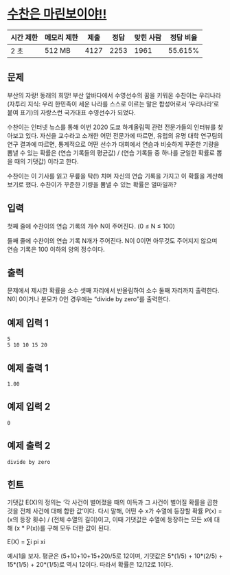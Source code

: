 # [수찬은 마린보이야!!](https://www.acmicpc.net/problem/15921)

| 시간 제한 | 메모리 제한 | 제출 | 정답 | 맞힌 사람 | 정답 비율 |
| --- | --- | --- | --- | --- | --- |
| 2 초 | 512 MB | 4127 | 2253 | 1961 | 55.615% |

## 문제

부산의 자랑! 동래의 희망! 부산 앞바다에서 수영선수의 꿈을 키워온 수찬이는 우리나라(자투리 지식: 우리 한민족이 세운 나라를 스스로 이르는 말은 합성어로서 ‘우리나라’로 붙여 표기)의 자랑스런 국가대표 수영선수가 되었다.

수찬이는 인터넷 뉴스를 통해 이번 2020 도쿄 하계올림픽 관련 전문가들의 인터뷰를 찾아보고 있다. 자신을 교수라고 소개한 어떤 전문가에 따르면, 유럽의 유명 대학 연구팀의 연구 결과에 따르면, 통계적으로 어떤 선수가 대회에서 연습과 비슷하게 꾸준한 기량을 뽐낼 수 있는 확률은 (연습 기록들의 평균값) / (연습 기록들 중 하나를 균일한 확률로 뽑을 때의 기댓값) 이라고 한다.

수찬이는 이 기사를 읽고 무릎을 탁(!) 치며 자신의 연습 기록을 가지고 이 확률을 계산해보기로 했다. 수찬이가 꾸준한 기량을 뽐낼 수 있는 확률은 얼마일까?

## 입력

첫째 줄에 수찬이의 연습 기록의 개수 N이 주어진다. (0 ≤ N ≤ 100)

둘째 줄에 수찬이의 연습 기록 N개가 주어진다. N이 0이면 아무것도 주어지지 않으며 연습 기록은 100 이하의 양의 정수이다.

## 출력

문제에서 제시한 확률을 소수 셋째 자리에서 반올림하여 소수 둘째 자리까지 출력한다. N이 0이거나 분모가 0인 경우에는 “divide by zero”를 출력한다.

## 예제 입력 1

```
5
5 10 10 15 20

```

## 예제 출력 1

```
1.00

```

## 예제 입력 2

```
0

```

## 예제 출력 2

```
divide by zero

```

## 힌트

기댓값 E(X)의 정의는 ‘각 사건이 벌어졌을 때의 이득과 그 사건이 벌어질 확률을 곱한 것을 전체 사건에 대해 합한 값’이다. 다시 말해, 어떤 수 x가 수열에 등장할 확률 P(x) = (x의 등장 횟수) / (전체 수열의 길이)이고, 이때 기댓값은 수열에 등장하는 모든 x에 대해 (x * P(x))를 구해 모두 더한 값이 된다.

E(X) = ∑i pi xi

예시1을 보자. 평균은 (5+10+10+15+20)/5로 12이며, 기댓값은 5*(1/5) + 10*(2/5) + 15*(1/5) + 20*(1/5)로 역시 12이다. 따라서 확률은 12/12로 1이다.
